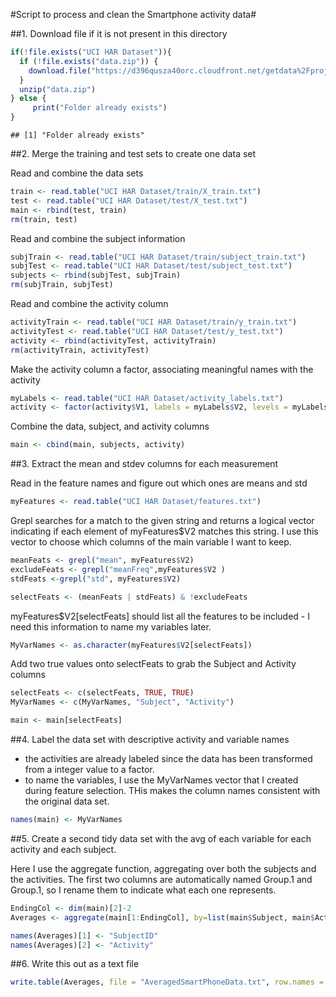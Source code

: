 #Script to process and clean the Smartphone activity data#

##1. Download file if it is not present in this directory


```r
if(!file.exists("UCI HAR Dataset")){
  if (!file.exists("data.zip")) {
    download.file("https://d396qusza40orc.cloudfront.net/getdata%2Fprojectfiles%2FUCI%20HAR%20Dataset.zip", destfile = "data.zip")
  }
  unzip("data.zip")
} else {
     print("Folder already exists")
}
```

```
## [1] "Folder already exists"
```
##2. Merge the training and test sets to create one data set

Read and combine the data sets

```r
train <- read.table("UCI HAR Dataset/train/X_train.txt")
test <- read.table("UCI HAR Dataset/test/X_test.txt")
main <- rbind(test, train)
rm(train, test)
```

Read and combine the subject information

```r
subjTrain <- read.table("UCI HAR Dataset/train/subject_train.txt")
subjTest <- read.table("UCI HAR Dataset/test/subject_test.txt")
subjects <- rbind(subjTest, subjTrain)
rm(subjTrain, subjTest)
```

Read and combine the activity column


```r
activityTrain <- read.table("UCI HAR Dataset/train/y_train.txt")
activityTest <- read.table("UCI HAR Dataset/test/y_test.txt")
activity <- rbind(activityTest, activityTrain)
rm(activityTrain, activityTest)
```

Make the activity column a factor, associating meaningful names with the activity

```r
myLabels <- read.table("UCI HAR Dataset/activity_labels.txt")
activity <- factor(activity$V1, labels = myLabels$V2, levels = myLabels$V1)
```

Combine the data, subject, and activity columns

```r
main <- cbind(main, subjects, activity)
```
##3. Extract the mean and stdev columns for each measurement

Read in the feature names and figure out which ones are means and std

```r
myFeatures <- read.table("UCI HAR Dataset/features.txt")
```

Grepl searches for a match to the given string and returns a logical vector indicating if each element of myFeatures$V2 matches this string. I use this vector to choose which columns of the main variable I want to keep.


```r
meanFeats <- grepl("mean", myFeatures$V2)
excludeFeats <- grepl("meanFreq",myFeatures$V2 )
stdFeats <-grepl("std", myFeatures$V2)

selectFeats <- (meanFeats | stdFeats) & !excludeFeats
```

myFeatures$V2[selectFeats] should list all the features to be included - I need this information to name my variables later.


```r
MyVarNames <- as.character(myFeatures$V2[selectFeats])
```

Add two true values onto selectFeats to grab the Subject and Activity columns  


```r
selectFeats <- c(selectFeats, TRUE, TRUE)
MyVarNames <- c(MyVarNames, "Subject", "Activity")

main <- main[selectFeats]
```

##4. Label the data set with descriptive activity and variable names
  - the activities are already labeled since the data has been transformed from a integer value to a factor. 
  - to name the variables, I use the MyVarNames vector that I created during feature selection. THis makes the column names consistent with the original data set.
  

```r
names(main) <- MyVarNames
```

##5. Create a second tidy data set with the avg of each variable for each activity and each subject.

Here I use the aggregate function, aggregating over both the subjects and the activities.  The first two columns are automatically named Group.1 and Group.1, so I rename them to indicate what each one represents.  


```r
EndingCol <- dim(main)[2]-2
Averages <- aggregate(main[1:EndingCol], by=list(main$Subject, main$Activity), FUN=mean)

names(Averages)[1] <- "SubjectID"
names(Averages)[2] <- "Activity"
```

##6. Write this out as a text file


```r
write.table(Averages, file = "AveragedSmartPhoneData.txt", row.names = FALSE)
```


